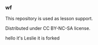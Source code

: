 ### wf

This repository is used as lesson support.

Distributed under CC BY-NC-SA license.

hello it's Leslie it is forked
